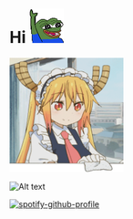 
# Hi <img width="60" height="60" src="assets/pepe-pepe-the-frog.gif">

<div> <img width="200" height="200" src="assets/tohru.gif"/> </div>

![Alt text](https://spotify-recently-played-readme.vercel.app/api?user=c60jsisv5xc5xacras9fmd4k7)

 [![spotify-github-profile](https://spotify-github-profile.vercel.app/api/view?uid=c60jsisv5xc5xacras9fmd4k7&cover_image=true&theme=novatorem&show_offline=false&background_color=121212&interchange=false&bar_color=53b14f&bar_color_cover=false)](https://github.com/kittinan/spotify-github-profile)
